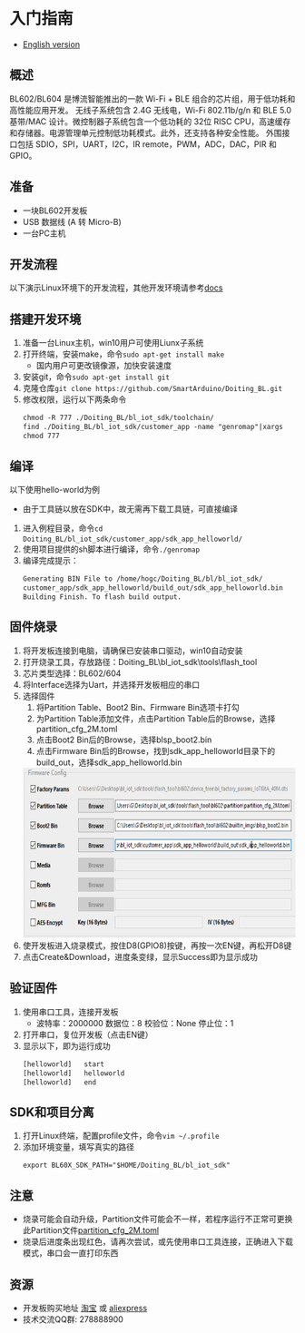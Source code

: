 # 入门指南    
* [English version](./README_EN.md)    

## 概述
BL602/BL604 是博流智能推出的一款 Wi-Fi + BLE 组合的芯片组，用于低功耗和高性能应用开发。
无线子系统包含 2.4G 无线电，Wi-Fi 802.11b/g/n 和 BLE 5.0 基带/MAC 设计。微控制器子系统包含一个低功耗的 32位 RISC CPU，高速缓存和存储器。电源管理单元控制低功耗模式。此外，还支持各种安全性能。
外围接口包括 SDIO，SPI，UART，I2C，IR remote，PWM，ADC，DAC，PIR 和 GPIO。

## 准备
* 一块BL602开发板
* USB 数据线 (A 转 Micro-B)
* 一台PC主机

## 开发流程
以下演示Linux环境下的开发流程，其他开发环境请参考[docs](docs)

## 搭建开发环境
1. 准备一台Linux主机，win10用户可使用Liunx子系统
2. 打开终端，安装make，命令`sudo apt-get install make`
    * 国内用户可更改镜像源，加快安装速度
3. 安装git，命令`sudo apt-get install git`
4. 克隆仓库`git clone https://github.com/SmartArduino/Doiting_BL.git`
5. 修改权限，运行以下两条命令
   ```
   chmod -R 777 ./Doiting_BL/bl_iot_sdk/toolchain/
   find ./Doiting_BL/bl_iot_sdk/customer_app -name "genromap"|xargs chmod 777
   ```

## 编译
以下使用hello-world为例
* 由于工具链以放在SDK中，故无需再下载工具链，可直接编译
1. 进入例程目录，命令`cd Doiting_BL/bl_iot_sdk/customer_app/sdk_app_helloworld/`
2. 使用项目提供的sh脚本进行编译，命令`./genromap`
3. 编译完成提示：
    ```
    Generating BIN File to /home/hogc/Doiting_BL/bl/bl_iot_sdk/ customer_app/sdk_app_helloworld/build_out/sdk_app_helloworld.bin
    Building Finish. To flash build output.
    ```

## 固件烧录
1. 将开发板连接到电脑，请确保已安装串口驱动，win10自动安装
2. 打开烧录工具，存放路径：Doiting_BL\bl_iot_sdk\tools\flash_tool
3. 芯片类型选择：BL602/604
4. 将Interface选择为Uart，并选择开发板相应的串口
5. 选择固件
    1. 将Partition Table、Boot2 Bin、Firmware Bin选项卡打勾
    2. 为Partition Table添加文件，点击Partition Table后的Browse，选择partition_cfg_2M.toml
    3. 点击Boot2 Bin后的Browse，选择blsp_boot2.bin
    4. 点击Firmware Bin后的Browse，找到sdk_app_helloworld目录下的build_out，选择sdk_app_helloworld.bin
    <img src="docs/_static/download.png" height="300">
6. 使开发板进入烧录模式，按住D8(GPIO8)按键，再按一次EN键，再松开D8键
7. 点击Create&Download，进度条变绿，显示Success即为显示成功

## 验证固件
1. 使用串口工具，连接开发板
    * 波特率：2000000     数据位：8    校验位：None     停止位：1
2. 打开串口，复位开发板（点击EN键）
3. 显示以下，即为运行成功
    ```
    [helloworld]   start
    [helloworld]   helloworld
    [helloworld]   end
    ```

## SDK和项目分离
1. 打开Linux终端，配置profile文件，命令`vim ~/.profile`
2. 添加环境变量，填写真实的路径
    ```
    export BL60X_SDK_PATH="$HOME/Doiting_BL/bl_iot_sdk"
    ```


## 注意
* 烧录可能会自动升级，Partition文件可能会不一样，若程序运行不正常可更换此Partition文件[partition_cfg_2M.toml](docs/_static/partition_cfg_2M.toml)
* 烧录后进度条出现红色，请再次尝试，或先使用串口工具连接，正确进入下载模式，串口会一直打印东西


## 资源
* 开发板购买地址 [淘宝](https://item.taobao.com/item.htm?spm=a1z10.3-c-s.w4002-23087949821.11.58325ac1BMHbKT&id=627734275519) 或 [aliexpress](https://bit.ly/35RmF9V)
* 技术交流QQ群: 278888900


